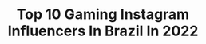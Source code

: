 ---
title: Top 10 Gaming Instagram Influencers In Brazil In 2022
description: >-
  Find top gaming Instagram influencers in Brazil in 2022. Most popular hashtags: #tbt #redhead #csgo.
platform: Instagram
hits: 146
text_top: See the top-rated Instagram accounts on inBeat.
text_bottom: Our database aggregates 146 Instagram influencers like this in Brazil for you to pitch.
profiles:
  - username: "daizerpt"
    fullname: >-
      Daizer / Diogo Francisco
    bio: >-
      Criador de conteúdos de Gaming e Futebol Negócios: Daizerpt@hotmail.com Twitter: DaizerPT
    location: "Brazil"
    followers: 68929
    engagement: 947
    commentsToLikes: 0.050875
    id: ck5c7sb5m83hh0i11ih49s60m
    verified: false
    hashtags: "#noroomforracism, #blacklivesmatter, #playstationfcfinal, #lioncereais"
  - username: "cafajesteh"
    fullname: >-
      Carlos Andrade
    bio: >-
      👨🏻 CAFA Youtuber/Streamer #2M 📩 cafa@redbutton.com.br 🎮 Gaming 📸 Influencer 👨🏽‍🎨thumbmaker: @lipan_designer
    location: "Brazil"
    followers: 220867
    engagement: 812
    commentsToLikes: 0.264545
    id: ck9wfrb61q6eg0j78x7q5in5w
    verified: false
    hashtags: "#ff, #garenafreefire, #freefire, #cafa"
  - username: "carolzinhasg.pb"
    fullname: >-
      CarolzinhaSG
    bio: >-
      🖱 Streamer do Facebook Gaming 🎙 Apresentadora de TV e Eventos 📽 Youtuber | Influencer 💌 contato@carolzinhasg.com
    location: "Brazil"
    followers: 467131
    engagement: 805
    commentsToLikes: 0.069192
    id: ck13afukpq7300i19p46h9elj
    verified: false
    hashtags: "#bgsday, #cbcs, #blackouttuesday, #oldspicegamearena2"
  - username: "brunoplayhard"
    fullname: >-
      Bruno PH
    bio: >-
      🗺 SP 🕹 Gaming 🏙 Trips 🧔🏻 Life. 📊 CEO @loudgg 🏆 Forbes Under 30
    location: "Brazil"
    followers: 5883216
    engagement: 545
    commentsToLikes: 0.069552
    id: ck0w4ukvx0he50i19kr24levd
    verified: true
    hashtags: "#chegadearrependidos, #fam, #theboys"
  - username: "camyyfps"
    fullname: >-
      Camila Vicentini Natale
    bio: >-
      🇧🇷 🎮 Streamer&CS:GO player 💙 Embaixadora Gaming @dellnobrasil Twitter CAMYYFPS 💌 contato: camila.vnatale@hotmail.com 🇨🇦🇵🇱🇨🇵🇺🇸🇨🇳🇦🇷🇪🇦
    location: "Brazil"
    followers: 42612
    engagement: 397
    commentsToLikes: 0.051552
    id: ckaox9kvucduz0i78si6qne2i
    verified: false
    hashtags: "#gamer, #girlgamer, #games, #csgoplayer"
  - username: "cashmere_tart"
    fullname: >-
      Micheline du Toit
    bio: >-
      Pro Make-Up Artist & Professional shapeshifter 🦑 Cosplay | Gaming South-Africa🇿🇦 PR/Collabs: Cashmeretart@gmail.com
    location: "Brazil"
    followers: 5772
    engagement: 987
    commentsToLikes: 0.060168
    id: ckaordotmmr3u0i78hescnkzt
    verified: false
    hashtags: "#wednesday, #friday, #ootd, #cosplayer"
  - username: "lipaogamer"
    fullname: >-
      Felipe Viktor
    bio: >-
      🎬YouTuber 10 milhões de inscritos 🎮Streamer Facebook Gaming 📩Contato Comercial: negocios.lipaogamer@gmail.com
    location: "Brazil"
    followers: 528170
    engagement: 508
    commentsToLikes: 0.017579
    id: ckf5ld35vp4lp0j230cq0ctmw
    verified: false
    hashtags: "#lipao10milhoes, #lipao10m, #tbt"
  - username: "alpha7gg"
    fullname: >-
      A7 Esports PUBGM
    bio: >-
      The brazilian PUBGM organization ALPHA 7. Welcome to our Gaming House. 📍 São Paulo, Brasil. 🏆 3º lugar - PMPL Pro League Americas
    location: "Brazil"
    followers: 45950
    engagement: 445
    commentsToLikes: 0.029903
    id: ckaowvhupamv50i784jpdyatp
    verified: false
    hashtags: "#pubgm, #alpha7, #alpha7gg, #proplayer"
  - username: "dianazambrozuski"
    fullname: >-
      Diana Zambrozuski
    bio: >-
      Gamer e Streamer 😎 Lives todos os dias no Facebook Gaming 🎮 Mais Diana no canal do YouTube ⬇️🤙
    location: "Brazil"
    followers: 1206255
    engagement: 481
    commentsToLikes: 0.007930
    id: ck137pbc0covo0i19mq0fm8y9
    verified: false
    hashtags: "#tbt, #fiqueemcasa, #chillibeans, #marvel"
  - username: "nicolediretora"
    fullname: >-
      Nicole Muniz 💙
    bio: >-
      🇧🇷 21,São Paulo 🎮 Streamer do Faceboook Gaming & Youtuber 📩contatonicolediretora@gmail.com
    location: "Brazil"
    followers: 621131
    engagement: 522
    commentsToLikes: 0.007526
    id: ckapbcfamze7i0i785m33ilnv
    verified: false
    hashtags: ""
---